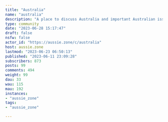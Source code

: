 ```yaml
---
title: "Australia" 
name: "australia"
description: "A place to discuss Australia and important Australian issues.# RulesPlease follow the instance rules and keep discussions civil and respectful."
type: community
date: "2023-06-28 15:17:47"
draft: false
nsfw: false
actor_id: "https://aussie.zone/c/australia"
host: aussie.zone
lastmod: "2023-06-23 06:50:13"
published: "2023-06-11 23:09:28"
subscribers: 873
posts: 99
comments: 494
weight: 99
dau: 33
wau: 115
mau: 192
instances:
- "aussie_zone"
tags: 
- "aussie_zone"

---
```


